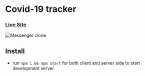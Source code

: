 # Covid-19 tracker

### [Live Site](https://covid-19-b3366.web.app/)

![Messenger clone ](https://www.mediafire.com/convkey/f309/lrya92ow58gezjlzg.jpg)

## Install

- run `npm i && npm start` for both client and server side to start development server.
